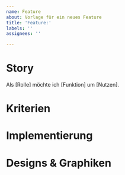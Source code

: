 ```yaml
---
name: Feature
about: Vorlage für ein neues Feature
title: 'Feature:'
labels: ''
assignees: ''

---
```


# Story

<!-- Beschreibe das Feature mit Hilfe einer User Story -->

Als [Rolle] möchte ich [Funktion] um [Nutzen].

# Kriterien

<!-- Liste alle Kriterien in einer Liste auf, anhand derer überprüft werden kann, ob das Feature vollständig implementiert ist -->

# Implementierung

<!-- Hier ist Platz für Hinweise zur Implementierung -->

# Designs & Graphiken

<!-- Falls es Designs zu dem Feature gibt, können diese hier verlinkt/eingefügt werden -->
